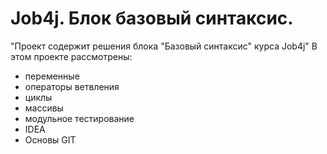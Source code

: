 # Job4j. Блок базовый синтаксис.
"Проект содержит решения блока "Базовый синтаксис" курса Job4j"
В этом проекте рассмотрены: 
- переменные
- операторы ветвления
- циклы
- массивы
- модульное тестирование
- IDEA
- Основы GIT